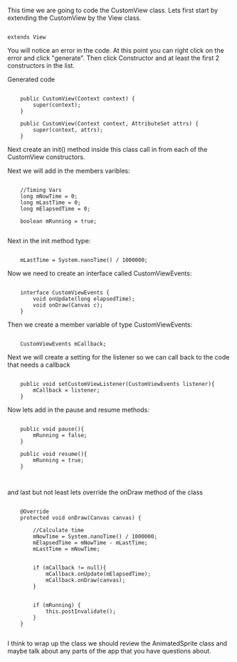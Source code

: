 
This time we are going to code the CustomView class.  Lets first start by extending the CustomView by the View class.

<pre><code>
extends View
</code></pre>

You will notice an error in the code.  At this point you can right click on the error and click "generate".  Then click Constructor and at least the first 2 constructors in the list.

Generated code 

<pre><code>
    public CustomView(Context context) {
        super(context);
    }

    public CustomView(Context context, AttributeSet attrs) {
        super(context, attrs);
    }
</code></pre>

Next create an init() method inside this class call in from each of the CustomView constructors.

Next we will add in the members varibles:

<pre><code>
    //Timing Vars
    long mNowTime = 0;
    long mLastTime = 0;
    long mElapsedTime = 0;

    boolean mRunning = true;

</code></pre>


Next in the init method type:
<pre><code>
	mLastTime = System.nanoTime() / 1000000;
</code></pre>


Now we need to create an interface called CustomViewEvents:
<pre><code>
    interface CustomViewEvents {
        void onUpdate(long elapsedTime);
        void onDraw(Canvas c);
    }
</code></pre>

Then we create a member variable of type CustomViewEvents:

<pre><code>
	CustomViewEvents mCallback;
</code></pre>


Next we will create a setting for the listener so we can call back to the code that needs a callback
    
<pre><code>
    public void setCustomViewListener(CustomViewEvents listener){
        mCallback = listener;
    }
</code></pre>

Now lets add in the pause and resume methods:

<pre><code>
    public void pause(){
        mRunning = false;
    }

    public void resume(){
        mRunning = true;
    }


</code></pre>

and last but not least lets override the onDraw method of the class

<pre><code>
    @Override
    protected void onDraw(Canvas canvas) {

        //Calculate time
        mNowTime = System.nanoTime() / 1000000;
        mElapsedTime = mNowTime - mLastTime;
        mLastTime = mNowTime;


        if (mCallback != null){
            mCallback.onUpdate(mElapsedTime);
            mCallback.onDraw(canvas);
        }


        if (mRunning) {
            this.postInvalidate();
        }
    }

</code></pre>


I think to wrap up the class we should review the AnimatedSprite class and maybe talk about any parts of the app that you have questions about.


